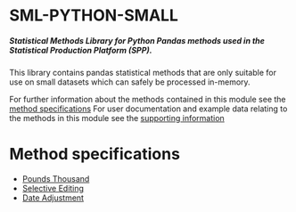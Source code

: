 # SML-PYTHON-SMALL

##### Statistical Methods Library for Python Pandas methods used in the **S**tatistical **P**roduction **P**latform (SPP).

This library contains pandas statistical methods that are only suitable for use on small datasets which can safely be processed in-memory.

For further information about the methods contained in this module see the [method specifications](https://github.com/ONSdigital/Statistical-Method-Specifications)
For user documentation and example data relating to the methods in this module see the [supporting information](https://github.com/ONSdigital/sml-supporting-info)


Method specifications
=====================


* [Pounds Thousand](docs/pounds_thousands.md)
* [Selective Editing](docs/selective_editing.md)
* [Date Adjustment](docs/date_adjustment.md)
